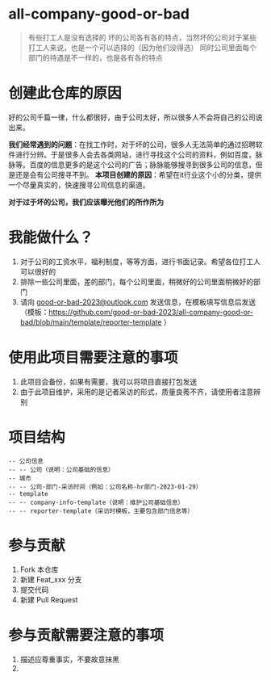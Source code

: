 # all-company-good-or-bad
> 有些打工人是没有选择的
> 坏的公司各有各的特点，当然坏的公司对于某些打工人来说，也是一个可以选择的（因为他们没得选）
> 同时公司里面每个部门的待遇是不一样的，也是各有各的特点

# 创建此仓库的原因
好的公司千篇一律，什么都很好，由于公司太好，所以很多人不会将自己的公司说出来。

**我们经常遇到的问题**：在找工作时，对于坏的公司，很多人无法简单的通过招聘软件进行分辨。于是很多人会去各类网站，进行寻找这个公司的资料，例如百度，脉脉等。百度的信息更多的是这个公司的广告；脉脉能够搜寻到很多公司的信息，但是还是会有公司搜寻不到。
**本项目创建的原因**：希望在it行业这个小的分类，提供一个尽量真实的，快速搜寻公司信息的渠道。

**对于过于坏的公司，我们应该曝光他们的所作所为**

# 我能做什么？
1. 对于公司的工资水平，福利制度，等等方面，进行书面记录。希望各位打工人可以很好的
2. 排除一些公司里面，差的部门，每个公司里面，稍微好的公司里面稍微好的部门
3. 请向 good-or-bad-2023@outlook.com 发送信息，在模板填写信息后发送（模板：https://github.com/good-or-bad-2023/all-company-good-or-bad/blob/main/template/reporter-template
）

# 使用此项目需要注意的事项
1. 此项目会备份，如果有需要，我可以将项目直接打包发送
2. 由于此项目维护，采用的是记者采访的形式，质量良莠不齐，请使用者注意辨别

# 项目结构
```
-- 公司信息
-- -- 公司（说明：公司基础的信息）
-- 城市
-- -- 公司-部门-采访时间（例如：公司名称-hr部门-2023-01-29）
-- template
-- -- company-info-template（说明：维护公司基础信息）
-- -- reporter-template（采访时模板，主要包含部门信息等）
```

# 参与贡献
1. Fork 本仓库
2. 新建 Feat_xxx 分支
3. 提交代码
4. 新建 Pull Request

# 参与贡献需要注意的事项
1. 描述应尊重事实，不要故意抹黑
2.
